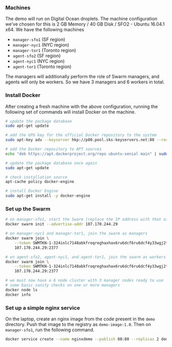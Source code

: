 ### Machines
The demo will run on Digital Ocean droplets. The machine configuration we've chosen for this is
2 GB Memory / 40 GB Disk / SFO2 - Ubuntu 16.04.1 x64. We have the following machines
- `manager-sfo1` (SF region)
- `manager-nyc1` (NYC region)
- `manager-tor1` (Toronto region)
- `agent-sfo2` (SF region)
- `agent-nyc1` (NYC region)
- `agent-tor1` (Toronto region)

The managers will additionally perform the role of Swarm managers, and agents will only be workers. So we have 3 managers and 6 workers in total.

### Install Docker
After creating a fresh machine with the above configuration, running the following set of
commands will install Docker on the machine.

```sh
# update the package database
sudo apt-get update

# add the GPG key for the official Docker repository to the system
sudo apt-key adv --keyserver hkp://p80.pool.sks-keyservers.net:80 --recv-keys 58118E89F3A912897C070ADBF76221572C52609D

# add the Docker repository to APT sources
echo "deb https://apt.dockerproject.org/repo ubuntu-xenial main" | sudo tee /etc/apt/sources.list.d/docker.list

# update the package database once again
sudo apt-get update

# check installation source
apt-cache policy docker-engine

# install Docker Engine
sudo apt-get install -y docker-engine
```

### Set up the Swarm

```sh
# on manager-sfo1, start the Swarm (replace the IP address with that of the node)
docker swarm init --advertise-addr 107.170.244.29

# on manager-nyc1 and manager-tor1, join the swarm as managers
docker swarm join \
    --token SWMTKN-1-324inlc7148abkfroqreghaxhax6ru6dcf6ru6dcf4y33wgj2t-v3i8vpbvplpbvplv3i8vpbvpl \
    107.170.244.29:2377

# on agent-sfo2, agent-nyc1, and agent-tor1, join the swarm as workers
docker swarm join \
    --token SWMTKN-1-324inlc7148abkfroqreghaxhax6ru6dcf6ru6dcf4y33wgj2t-6wo8fh6suzkplpluouo3emo7s \
    107.170.244.29:2377

# we must now have a 6 node cluster with 3 manager nodes ready to use
# some basic sanity checks on one or more managers
docker node ls
docker info
```

### Set up a simple nginx service
On the laptop, create an nginx image from the code present in the `demo` directory. Push that image to the registry as `demo-image:1.0`. Then on `manager-sfo1`, run the following command.

```sh
docker service create --name nginxdemo --publish 80:80 --replicas 2 demo-image:1.0`
```